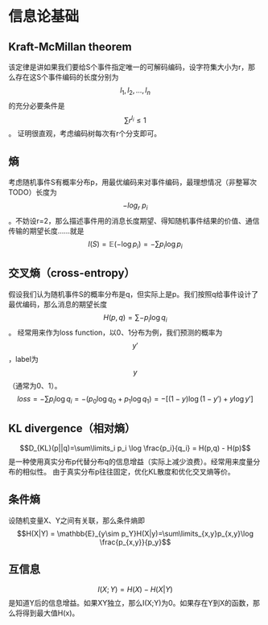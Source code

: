 # 信息论基础

## Kraft-McMillan theorem
该定律是讲如果我们要给S个事件指定唯一的可解码编码，设字符集大小为r，那么存在这S个事件编码的长度分别为$${l_1,l_2,...,l_n}$$的充分必要条件是$$\sum r^{l_i}\leq 1$$。
证明很直观，考虑编码树每次有r个分支即可。
## 熵
考虑随机事件S有概率分布p，用最优编码来对事件编码，最理想情况（非整幂次TODO）长度为$$-log_r \ p_i$$。不妨设r=2，那么描述事件用的消息长度期望、得知随机事件结果的价值、通信传输的期望长度……就是
$$I(S)=\mathbb{E}(-\log  p_i)=-\sum p_i\log p_i$$
## 交叉熵（cross-entropy）
假设我们认为随机事件S的概率分布是q，但实际上是p。我们按照q给事件设计了最优编码，那么消息的期望长度$$H(p,q)=\sum -p_i\log q_i$$。
经常用来作为loss function，以0、1分布为例，我们预测的概率为$$y'$$，label为$$y$$（通常为0、1）。
$$loss = -\sum p_i\log q_i = -(p_0\log q_0 + p_1\log q_1) = -[(1-y)\log (1-y') + y\log y']$$
## KL divergence（相对熵）
$$D_{KL}(p||q)=\sum\limits_i p_i \log \frac{p_i}{q_i} = H(p,q) - H(p)$$
是一种使用真实分布p代替分布q的信息增益（实际上减少浪费）。经常用来度量分布的相似性。
由于真实分布p往往固定，优化KL散度和优化交叉熵等价。
## 条件熵
设随机变量X、Y之间有关联，那么条件熵即$$H(X|Y) = \mathbb{E}_{y\sim p_Y}H(X|y)=\sum\limits_{x,y}p_{x,y}\log \frac{p_{x,y}}{p_y}$$
## 互信息
$$I(X;Y) = H(X) - H(X|Y)$$ 是知道Y后的信息增益。如果XY独立，那么I(X;Y)为0。如果存在Y到X的函数，那么将得到最大值H(x)。